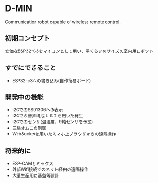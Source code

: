 # D-MIN
Communication robot capable of wireless remote control.

## 初期コンセプト
安価なESP32-C3をマイコンとして用い、手くらいのサイズの室内用ロボット

## すでにできること
- ESP32-c3への書き込み(自作簡易ボード)


## 開発中の機能
- I2CでのSSD1306への表示
- I2Cでの音声構成ＬＳＩを用いた発生
- I2Cでのセンサ(温湿度、9軸センサを予定)
- 三輪オムニの制御
- WebSocketを用いたスマホ上ブラウザからの遠隔操作


## 将来的に
- ESP-CAMとミックス
- 外部Wifi接続でのネット経由の遠隔操作
- 大量生産用に基盤等設計
